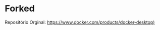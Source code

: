 Forked
=========

Repositório Orginal: [https://www.docker.com/products/docker-desktop)](https://github.com/dockersamples/example-voting-app)
